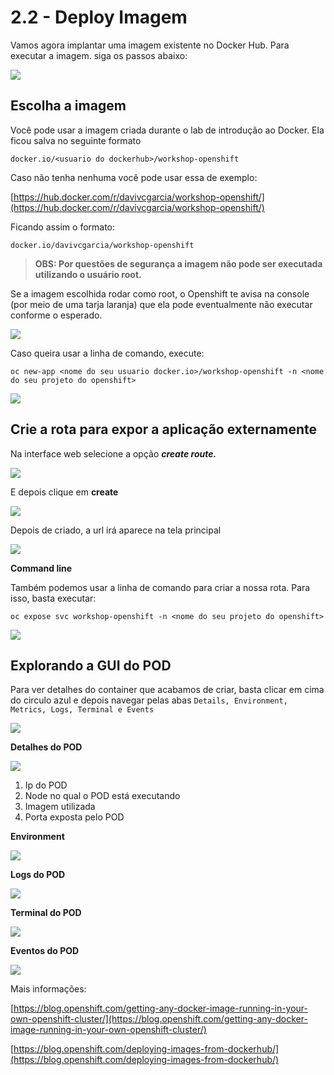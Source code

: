 # 2.2 - Deploy Imagem

Vamos agora implantar uma imagem existente no Docker Hub. Para executar a imagem. siga os passos abaixo:

![](../.gitbook/assets/deploy-image.gif)

## Escolha a imagem

Você pode usar a imagem criada durante o lab de introdução ao Docker. Ela ficou salva no seguinte formato

```text
docker.io/<usuario do dockerhub>/workshop-openshift
```

Caso não tenha nenhuma você pode usar essa de exemplo:

[https://hub.docker.com/r/davivcgarcia/workshop-openshift/](https://hub.docker.com/r/davivcgarcia/workshop-openshift/)

Ficando assim o formato:

```text
docker.io/davivcgarcia/workshop-openshift
```

> **OBS: Por questões de segurança a imagem não pode ser executada utilizando o usuário root.**

Se a imagem escolhida rodar como root, o Openshift te avisa na console \(por meio de uma tarja laranja\) que ela pode eventualmente não executar conforme o esperado.

![](../.gitbook/assets/img-root%20%281%29.gif)

Caso queira usar a linha de comando, execute:

`oc new-app <nome do seu usuario docker.io>/workshop-openshift -n <nome do seu projeto do openshift>`

![](../.gitbook/assets/peek-2017-12-07-09-29.gif)

## Crie a rota para expor a aplicação externamente

Na interface web selecione a opção _**create route.**_

![](../.gitbook/assets/selection_227%20%281%29.png)

E depois clique em **create**

![](../.gitbook/assets/selection_228%20%281%29.png)

Depois de criado, a url irá aparece na tela principal

![](../.gitbook/assets/selection_229%20%281%29.png)

**Command line**

Também podemos usar a linha de comando para criar a nossa rota. Para isso, basta executar:

`oc expose svc workshop-openshift -n <nome do seu projeto do openshift>`

![](../.gitbook/assets/svc%20%281%29.gif)

## Explorando a GUI do POD

Para ver detalhes do container que acabamos de criar, basta clicar em cima do circulo azul e depois navegar pelas abas `Details, Environment, Metrics, Logs, Terminal e Events`

![](../.gitbook/assets/overview%20%281%29.gif)

**Detalhes do POD**

![](../.gitbook/assets/selection_230%20%281%29.png)

1. Ip do POD
2. Node no qual o POD está executando
3. Imagem utilizada
4. Porta exposta pelo POD

**Environment**

![](../.gitbook/assets/selection_234.png)

**Logs do POD**

![](../.gitbook/assets/selection_231.png)

**Terminal do POD**

![](../.gitbook/assets/selection_232%20%281%29.png)

**Eventos do POD**

![](../.gitbook/assets/selection_233.png)

Mais informações:[ ](https://blog.openshift.com/deploying-images-from-dockerhub/)

[https://blog.openshift.com/getting-any-docker-image-running-in-your-own-openshift-cluster/](https://blog.openshift.com/getting-any-docker-image-running-in-your-own-openshift-cluster/)

[https://blog.openshift.com/deploying-images-from-dockerhub/](https://blog.openshift.com/deploying-images-from-dockerhub/)

